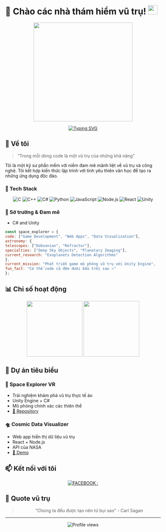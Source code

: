 # 🌌 Chào các nhà thám hiểm vũ trụ! <img src="https://media.giphy.com/media/hvRJCLFzcasrR4ia7z/giphy.gif" width="30px">

<p align="center">
  <img src="https://i.giphy.com/media/v1.Y2lkPTc5MGI3NjExeHZmdXRuZHBtems0eWs0OTU0OHgxcmgweHZwZTNiM2Jqb2Jxc2xydiZlcD12MV9pbnRlcm5hbF9naWZfYnlfaWQmY3Q9Zw/l5JbspfwZ0yjHjlJ0K/giphy-downsized-large.gif" width="320"/>
</p>

<p align="center">
  <a href="https://github.com/dodao123">
    <img src="https://readme-typing-svg.herokuapp.com?font=Orbitron&size=25&duration=4000&pause=1000&color=00FF00&center=true&vCenter=true&width=435&lines=Software+Developer;Space+Enthusiast;Game+Creator;Tech+Explorer" alt="Typing SVG" />
  </a>
</p>

## 🚀 Về tôi

> "Trong mỗi dòng code là một vũ trụ của những khả năng"

Tôi là một kỹ sư phần mềm với niềm đam mê mãnh liệt về vũ trụ và công nghệ. Tôi kết hợp kiến thức lập trình với tình yêu thiên văn học để tạo ra những ứng dụng độc đáo.

### 🌟 Tech Stack 
<div align="center">

![C](https://img.shields.io/badge/C-00599C?style=for-the-badge&logo=c&logoColor=white)
![C++](https://img.shields.io/badge/C%2B%2B-00599C?style=for-the-badge&logo=c%2B%2B&logoColor=white)
![C#](https://img.shields.io/badge/C%23-239120?style=for-the-badge&logo=c-sharp&logoColor=white)
![Python](https://img.shields.io/badge/Python-3776AB?style=for-the-badge&logo=python&logoColor=white)
![JavaScript](https://img.shields.io/badge/JavaScript-F7DF1E?style=for-the-badge&logo=javascript&logoColor=black)
![Node.js](https://img.shields.io/badge/Node.js-43853D?style=for-the-badge&logo=node.js&logoColor=white)
![React](https://img.shields.io/badge/React-20232A?style=for-the-badge&logo=react&logoColor=61DAFB)
![Unity](https://img.shields.io/badge/Unity-100000?style=for-the-badge&logo=unity&logoColor=white)

</div>

### 🎯 Sở trường & Đam mê
- C# and Unity
```javascript
const space_explorer = {
code: ["Game Development", "Web Apps", "Data Visualization"],
astronomy: {
telescopes: ["Dobsonian", "Refractor"],
specialties: ["Deep Sky Objects", "Planetary Imaging"],
current_research: "Exoplanets Detection Algorithms"
},
current_mission: "Phát triển game mô phỏng vũ trụ với Unity Engine",
fun_fact: "Có thể code cả đêm dưới bầu trời sao ⭐"
};
```

## 📊 Chỉ số hoạt động

<div align="center">
  <img height="180em" src="https://github-readme-stats.vercel.app/api?username=dodao123&show_icons=true&theme=tokyonight&include_all_commits=true&count_private=true"/>
  <img height="180em" src="https://github-readme-stats.vercel.app/api/top-langs/?username=dodao123&layout=compact&langs_count=7&theme=tokyonight"/>
</div>

## 🌌 Dự án tiêu biểu

### 🚀 Space Explorer VR
- Trải nghiệm khám phá vũ trụ thực tế ảo
- Unity Engine + C#
- Mô phỏng chính xác các thiên thể
- [🔗 Repository](https://github.com/yourusername/space-explorer)

### 🛸 Cosmic Data Visualizer
- Web app hiển thị dữ liệu vũ trụ
- React + Node.js
- API của NASA
- [🔗 Demo](https://your-demo-link.com)

## 📫 Kết nối với tôi

<div align="center">
  
[![FACEBOOK : ]([https://img.shields.io/badge/Portfolio-FF5722?style=for-the-badge&logo=google-chrome&logoColor=white)](https://your-portfolio.com](https://www.facebook.com/profile.php?id=100028133171741))


</div>

## 💫 Quote vũ trụ

<div align="center">
  
> "Chúng ta đều được tạo nên từ bụi sao" - Carl Sagan

</div>

---
<div align="center">
  <img src="https://komarev.com/ghpvc/?username=dodao123&label=Số%20lượt%20ghé%20thăm&color=blueviolet&style=for-the-badge" alt="Profile views"/>
</div>

<!--
Fun Easter Egg: Người tìm thấy comment này hẳn là một explorer thực thụ! 🚀
-->

